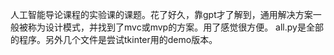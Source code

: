 人工智能导论课程的实验课的课题。花了好久，靠gpt才了解到，通用解决方案一般被称为设计模式，并找到了mvc或mvp的方案。用了感觉很方便。
all.py是全部的程序。另外几个文件是尝试tkinter用的demo版本。
